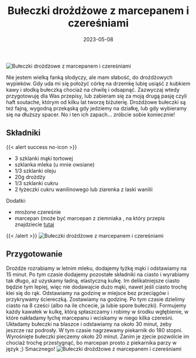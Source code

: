 ﻿---
title: "Bułeczki drożdżowe z marcepanem i czereśniami"
date: 2023-05-08
categories:
- desery
tags:
- ciasto
- owoce
- wegańskie
- drożdżowe
thumbnailImagePosition: "top"
---
![Bułeczki drożdżowe z marcepanem i czereśniami](/img/Buleczki-drozdzowe-z-marcepanem-i-czeresniami/Buleczki-drozdzowe-z-marcepanem-i-czeresniami-1.JPG)

Nie jestem wielką fanką słodyczy, ale mam słabość, do drożdżowych wypieków. Gdy uda mi się położyć córkę na drzemkę lubię usiąść z kubkiem kawy i słodką bułeczką chociaż na chwilę i odsapnąć. Zazwyczaj wtedy przygotowuję dla Was przepisy, lub zabieram się za moją drugą pasję czyli haft soutache, którym od kilku lat tworzę biżuterię. Drożdżowe bułeczki są też fajną, wygodną przekąską gdy jedziemy na działkę, lub gdy wybieramy się na dłuższy spacer. No i ten ich zapach... zróbcie sobie koniecznie!
<!--more-->


## Składniki
{{< alert success no-icon >}}
- 3 szklanki mąki tortowej
- szklanka mleka (u mnie owsiane)
- 1/3 szklanki oleju
- 20g drożdży
- 1/3 szklanki cukru
- 2 łyżeczki cukru wanilinowego lub ziarenka z laski wanilii

Dodatki:
- mrożone czereśnie
- marcepan (może być marcepan z ziemniaka , na który przepis znajdziecie [tutaj](https://wegeinie.pl/2023/04/marcepan-z-ziemniaka/)

{{< /alert >}}
![Bułeczki drożdżowe z marcepanem i czereśniami](/img/Buleczki-drozdzowe-z-marcepanem-i-czeresniami/Buleczki-drozdzowe-z-marcepanem-i-czeresniami-4.JPG)
## Przygotowanie
Drożdże rozrabiamy w letnim mleku, dodajemy łyżkę mąki i odstawiamy na 15 minut. Po tym czasie dodajemy pozostałe składniki na ciasto i wyrabiamy tak długo, aż uzyskamy ładną, elastyczną kulkę. Im delikatniejsze ciasto będzie tym lepiej, więc nie dodawajcie dużo mąki, nawet jeśli ciasto trochę klei się do rąk. Odstawiamy na godzinę w miejsce bez przeciągów i przykrywamy ściereczką. Zostawiamy na godzinę. Po tym czasie dzielimy ciasto na 8 cześci (albo na ile chcecie, ja lubie spore bułeczki). Formujemy każdy kawałek w kulkę, którą spłaszczamy i robimy w środku wgłębienie, w które nakładamy łychę marcepanu i wciskamy w niego kilka czereśni. Układamy bułeczki na blaszce i odstawiamy na około 30 minut, żeby jeszcze raz podrosły. W tym czasie nagrzewamy piekarnik do 180 stopni. Wyrośnięte bułeczki pieczemy około 20 minut. Zanim je zjecie pozwólcie im chociaż trochę przestygnąć, bo marcepan prosto z piekarnika parzy w język ;) 
Smacznego!
![Bułeczki drożdżowe z marcepanem i czereśniami](/img/Buleczki-drozdzowe-z-marcepanem-i-czeresniami/Buleczki-drozdzowe-z-marcepanem-i-czeresniami-2.JPG)
